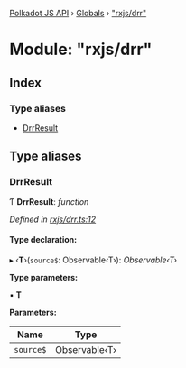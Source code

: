 [Polkadot JS API](../README.md) › [Globals](../globals.md) › ["rxjs/drr"](_rxjs_drr_.md)

# Module: "rxjs/drr"

## Index

### Type aliases

* [DrrResult](_rxjs_drr_.md#drrresult)

## Type aliases

###  DrrResult

Ƭ **DrrResult**: *function*

*Defined in [rxjs/drr.ts:12](https://github.com/polkadot-js/api/blob/646e64c286/packages/rpc-core/src/rxjs/drr.ts#L12)*

#### Type declaration:

▸ ‹**T**›(`source$`: Observable‹T›): *Observable‹T›*

**Type parameters:**

▪ **T**

**Parameters:**

Name | Type |
------ | ------ |
`source$` | Observable‹T› |
